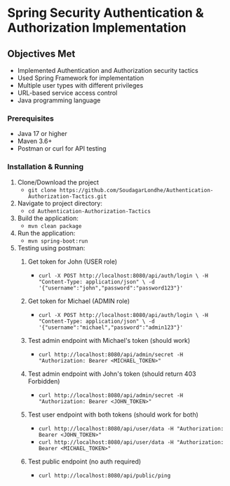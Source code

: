 # Spring Security Authentication & Authorization Implementation

## Objectives Met
- Implemented Authentication and Authorization security tactics
- Used Spring Framework for implementation
- Multiple user types with different privileges
- URL-based service access control
- Java programming language

### Prerequisites
- Java 17 or higher
- Maven 3.6+
- Postman or curl for API testing

### Installation & Running
1. Clone/Download the project
    - `git clone https://github.com/SoudagarLondhe/Authentication-Authorization-Tactics.git`
2. Navigate to project directory:
    - `cd Authentication-Authorization-Tactics`
3. Build the application:
    - `mvn clean package`
4. Run the application:
    - `mvn spring-boot:run`
5. Testing using postman:
    1. Get token for John (USER role)
        - `curl -X POST http://localhost:8080/api/auth/login \
  -H "Content-Type: application/json" \
  -d '{"username":"john","password":"password123"}'`

    2. Get token for Michael (ADMIN role) 
        - `curl -X POST http://localhost:8080/api/auth/login \
  -H "Content-Type: application/json" \
  -d '{"username":"michael","password":"admin123"}'`

    3. Test admin endpoint with Michael's token (should work)
        - `curl http://localhost:8080/api/admin/secret -H "Authorization: Bearer <MICHAEL_TOKEN>"`

    4. Test admin endpoint with John's token (should return 403 Forbidden)
        - `curl http://localhost:8080/api/admin/secret -H "Authorization: Bearer <JOHN_TOKEN>"`

    5. Test user endpoint with both tokens (should work for both)
        - `curl http://localhost:8080/api/user/data -H "Authorization: Bearer <JOHN_TOKEN>"`
        - `curl http://localhost:8080/api/user/data -H "Authorization: Bearer <MICHAEL_TOKEN>"`

    6. Test public endpoint (no auth required)
        - `curl http://localhost:8080/api/public/ping`
    